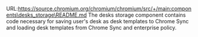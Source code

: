 URL:https://source.chromium.org/chromium/chromium/src/+/main:components\desks_storage\README.md
The desks storage component contains code necessary for saving user's
desk as desk templates to Chrome Sync and loading desk templates from
Chrome Sync and enterprise policy.

